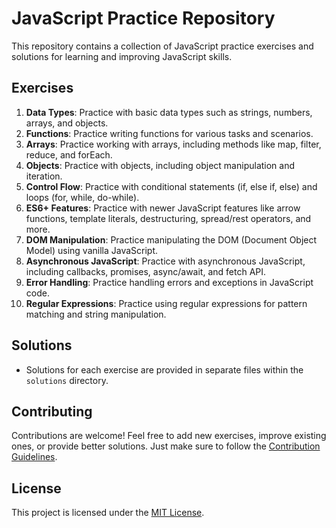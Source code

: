 
# JavaScript Practice Repository

This repository contains a collection of JavaScript practice exercises and solutions for learning and improving JavaScript skills.

## Exercises

1. **Data Types**: Practice with basic data types such as strings, numbers, arrays, and objects.
2. **Functions**: Practice writing functions for various tasks and scenarios.
3. **Arrays**: Practice working with arrays, including methods like map, filter, reduce, and forEach.
4. **Objects**: Practice with objects, including object manipulation and iteration.
5. **Control Flow**: Practice with conditional statements (if, else if, else) and loops (for, while, do-while).
6. **ES6+ Features**: Practice with newer JavaScript features like arrow functions, template literals, destructuring, spread/rest operators, and more.
7. **DOM Manipulation**: Practice manipulating the DOM (Document Object Model) using vanilla JavaScript.
8. **Asynchronous JavaScript**: Practice with asynchronous JavaScript, including callbacks, promises, async/await, and fetch API.
9. **Error Handling**: Practice handling errors and exceptions in JavaScript code.
10. **Regular Expressions**: Practice using regular expressions for pattern matching and string manipulation.

## Solutions

- Solutions for each exercise are provided in separate files within the `solutions` directory.

## Contributing

Contributions are welcome! Feel free to add new exercises, improve existing ones, or provide better solutions. Just make sure to follow the [Contribution Guidelines](CONTRIBUTING.md).

## License

This project is licensed under the [MIT License](LICENSE).
